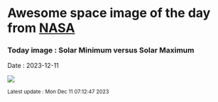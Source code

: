 
# Awesome space image of the day from [NASA](https://api.nasa.gov/)

### Today image : Solar Minimum versus Solar Maximum
Date : 2023-12-11

![](https://www.youtube.com/embed/JqH0diwqcUM?rel=0)

<small>Latest update : Mon Dec 11 07:12:47 2023</small>
        